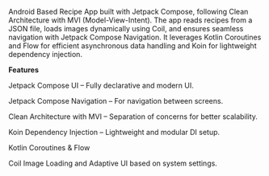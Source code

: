 Android Based Recipe App built with Jetpack Compose, following Clean Architecture with MVI (Model-View-Intent). 
The app reads recipes from a JSON file, loads images dynamically using Coil, and ensures seamless navigation with Jetpack Compose Navigation.
It leverages Kotlin Coroutines and Flow for efficient asynchronous data handling and Koin for lightweight dependency injection.

**Features**

Jetpack Compose UI – Fully declarative and modern UI.

Jetpack Compose Navigation – For navigation between screens.

Clean Architecture with MVI – Separation of concerns for better scalability.

Koin Dependency Injection – Lightweight and modular DI setup.

Kotlin Coroutines & Flow

Coil Image Loading and Adaptive UI based on system settings.
